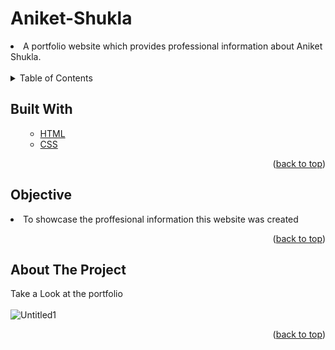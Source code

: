 # Aniket-Shukla
<li>A portfolio website which provides professional information about Aniket Shukla.</li>
<br>

<!-- TABLE OF CONTENTS -->

<details>
  <summary>Table of Contents</summary>
  <ol>
    <ul>
       <li><a href="#built-with">Built With</a></li>
      <li><a href="#Objective">Objective</a></li>
      <li><a href="#about-the-project">About The Project</a></li>
      </ul>
  </ol>
</details>

<!-- Built with -->
## Built With
<ol>
    <ul>
      <li><a href="https://html.com/">HTML</a></li>
       <li><a href="https://css-tricks.com/">CSS</a></li>
     <!-- <li><a href="https://www.javascript.com/">JavaScript</a></li> -->
      </ul>
  <p align="right">(<a href="#Let's Invite ">back to top</a>)</p>
  </ol>
  
## Objective
<li>To showcase the proffesional information this website was created</li>
<p align="right">(<a href="#Let's Invite ">back to top</a>)</p>


<!-- ABOUT THE PROJECT -->
## About The Project
Take a Look at the portfolio
<br>
<br>
![Untitled1](https://user-images.githubusercontent.com/60666490/139723413-1f8c4295-56fd-4330-bd4e-9b901003d21d.png)

<p align="right">(<a href="#Let's Invite ">back to top</a>)</p>




